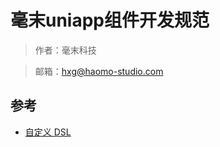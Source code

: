 # 毫末uniapp组件开发规范

> 作者：毫末科技

> 邮箱：hxg@haomo-studio.com

## 参考

* [自定义 DSL](https://imgcook.taobao.org/docs?slug=dsl-dev)